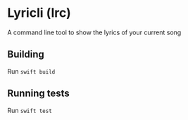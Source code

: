 # Lyricli (lrc)

A command line tool to show the lyrics of your current song

## Building

Run `swift build`

## Running tests

Run `swift test`
